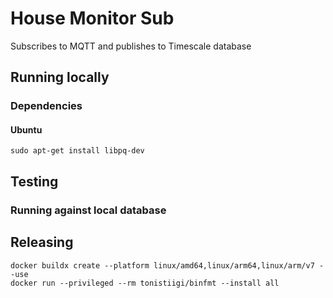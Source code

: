 # House Monitor Sub
Subscribes to MQTT and publishes to Timescale database

## Running locally
### Dependencies
#### Ubuntu

```
sudo apt-get install libpq-dev
```

## Testing

### Running against local database

## Releasing
```
docker buildx create --platform linux/amd64,linux/arm64,linux/arm/v7 --use
docker run --privileged --rm tonistiigi/binfmt --install all
```
